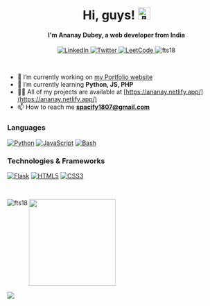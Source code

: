<h1 align="center">Hi, guys! <img src="https://github.com/wervlad/wervlad/assets/24524555/766d336d-b87d-44ba-807c-c51de2bc6b4d" width="28px" alt="👋"></h1>
<h4 align="center">I'm Ananay Dubey, a web developer from India</h4>

<p align="center"> 
    <a href="https://www.linkedin.com/in/ananaydubey">
        <img src="https://img.shields.io/badge/LinkedIn-black?style=for-the-badge&logo=linkedin&logoColor=white" alt="LinkedIn">
    </a>  
    <a href="https://twitter.com/spacify18" target="blank">
        <img src="https://img.shields.io/badge/Twitter-black?style=for-the-badge&logo=twitter" alt="Twitter">
    </a>
    <a href="https://leetcode.com/ananaydubey/">
        <img src="https://img.shields.io/badge/LeetCode-black?style=for-the-badge&logo=LeetCode" alt="LeetCode">
    </a>
    <img src="https://komarev.com/ghpvc/?username=fts18&label=Profile%20views&color=000000&style=for-the-badge" alt="fts18" /> 
</p>
<br>

- 🔭 I’m currently working on [my Portfolio website](https://github.com/FTS18/Portfolio)
- 🌱 I’m currently learning **Python, JS, PHP**
- 👨‍💻 All of my projects are available at [https://ananay.netlify.app/](https://ananay.netlify.app/)
- 📫 How to reach me **spacify1807@gmail.com**

</p>

### Languages
[![Python](https://img.shields.io/badge/python-black?style=for-the-badge&logo=python)](https://github.com/fts18)
[![JavaScript](https://img.shields.io/badge/javascript-black?style=for-the-badge&logo=javascript)](https://github.com/fts18)
[![Bash](https://img.shields.io/badge/bash-black?style=for-the-badge&logo=gnu-bash&logoColor=white)](https://github.com/fts18)

### Technologies & Frameworks
[![Flask](https://img.shields.io/badge/flask-black?style=for-the-badge&logo=flask)](https://github.com/fts18)
[![HTML5](https://img.shields.io/badge/html5-black?style=for-the-badge&logo=html5)](https://hub.docker.com/u/fts18)
[![CSS3](https://img.shields.io/badge/css3-black?style=for-the-badge&logo=css3)](https://hub.docker.com/u/fts18)

<br>
<p>
 <a href="https://github.com/fts18/convoychat">
  <img height=200 align="center" src="https://github-readme-stats.vercel.app/api/top-langs?username=fts18&layout=compact&langs_count=8&card_width=320" />
</a><img align="left" src="https://github-readme-stats.vercel.app/api/top-langs?username=fts18&show_icons=true&locale=en&layout=donut-vertical&style=flat-square" alt="fts18" /></p>
<picture>
  <source
    srcset="https://github-readme-stats.vercel.app/api?username=fts18&show_icons=true&theme=dark"
    media="(prefers-color-scheme: dark)"
  />
  <source
    srcset="https://github-readme-stats.vercel.app/api?username=fta18&show_icons=true"
    media="(prefers-color-scheme: light), (prefers-color-scheme: no-preference)"
  />
  <img src="https://github-readme-stats.vercel.app/api?username=fta18&show_icons=true" />
</picture>
